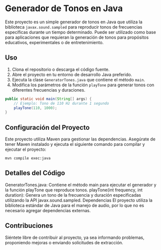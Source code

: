 # Generador de Tonos en Java

Este proyecto es un simple generador de tonos en Java que utiliza la biblioteca `javax.sound.sampled` para reproducir tonos de frecuencias específicas durante un tiempo determinado. Puede ser utilizado como base para aplicaciones que requieran la generación de tonos para propósitos educativos, experimentales o de entretenimiento.

## Uso

1. Clona el repositorio o descarga el código fuente.
2. Abre el proyecto en tu entorno de desarrollo Java preferido.
3. Ejecuta la clase `GeneratorTones.java` que contiene el método `main`.
4. Modifica los parámetros de la función `playTone` para generar tonos con diferentes frecuencias y duraciones.

```java
public static void main(String[] args) {
    // Ejemplo: Tono de 110 Hz durante 1 segundo
    playTone(110, 1000);
}
```

## Configuración del Proyecto

Este proyecto utiliza Maven para gestionar las dependencias. Asegúrate de tener Maven instalado y ejecuta el siguiente comando para compilar y ejecutar el proyecto:

```
mvn compile exec:java
```


## Detalles del Código

GeneratorTones.java: Contiene el método main para ejecutar el generador y la función playTone que reproduce tonos.
playTone(int frequency, int duration): Genera un tono de la frecuencia y duración especificadas utilizando la API javax.sound.sampled.
Dependencias
El proyecto utiliza la biblioteca estándar de Java para el manejo de audio, por lo que no es necesario agregar dependencias externas.

## Contribuciones
Siéntete libre de contribuir al proyecto, ya sea informando problemas, proponiendo mejoras o enviando solicitudes de extracción.